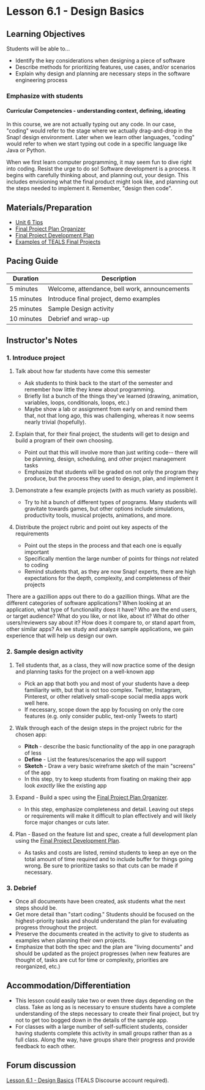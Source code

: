 # Lesson 6.1 - Design Basics

## Learning Objectives

Students will be able to...

- Identify the key considerations when designing a piece of software
- Describe methods for prioritizing features, use cases, and/or scenarios
- Explain why design and planning are necessary steps in the software engineering process

### Emphasize with students

#### Curricular Competencies - understanding context, defining, ideating

In this course, we are not actually typing out any code.  In our case, "coding" would refer to the stage where we actually drag-and-drop in the Snap! design environment.   Later when we learn other languages, "coding" would refer to when we start typing out code in a specific language like Java or Python.

When we first learn computer programming, it may seem fun to dive right into coding.  Resist the urge to do so!
Software development is a process.  It begins with carefully thinking about, and planning out, your design.  This includes envisioning what the final product might look like, and planning out the steps needed to implement it.    Remember,  "design then code".  

## Materials/Preparation

- [Unit 6 Tips](unit_6_tips.md)
- [Final Project Plan Organizer][]
- [Final Project Development Plan][]
- [Examples of TEALS Final Projects](https://youtu.be/aV6LFVXxd34)

## Pacing Guide

| Duration  | Description                                   |
| --------- | --------------------------------------------- |
| 5 minutes | Welcome, attendance, bell work, announcements |
| 15 minutes | Introduce final project, demo examples |
| 25 minutes | Sample Design activity |
| 10 minutes | Debrief and wrap-up|

## Instructor's Notes

### 1. Introduce project

1. Talk about how far students have come this semester

    - Ask students to think back to the start of the semester and remember how little they knew about programming.
    - Briefly list a bunch of the things they've learned (drawing, animation, variables, loops, conditionals, loops, etc.)
    - Maybe show a lab or assignment from early on and remind them that, not that long ago, this was challenging, whereas it now seems nearly trivial (hopefully).

2. Explain that, for their final project, the students will get to design and build a program of their own choosing.

    - Point out that this will involve more than just writing code-- there will be planning, design, scheduling, and other project management tasks
    - Emphasize that students will be graded on not only the program they produce, but the process they used to design, plan, and implement it

3. Demonstrate a few example projects (with as much variety as possible).
  
    - Try to hit a bunch of different types of programs.  Many students will gravitate towards games, but other options include simulations, productivity tools, musical projects, animations, and more.

4. Distribute the project rubric and point out key aspects of the requirements

    - Point out the steps in the process and that each one is equally important
    - Specifically mention the large number of points for things _not_ related to coding
    - Remind students that, as they are now Snap! experts, there are high expectations for the depth, complexity, and completeness of their projects

There are a gazillion apps out there to do a gazillion things.  What are the different categories of software applications?  When looking at an application, what type of functionality does it have?  Who are the end users, or target audience?  What do you like, or not like, about it?  What do other users/reviewers say about it?  How does it compare to, or stand apart from, other similar apps? As we study and analyze sample applications, we gain experience that will help us design our own.

### 2. Sample design activity

1. Tell students that, as a class, they will now practice some of the design and planning tasks for the project on a well-known app

    - Pick an app that both you and most of your students have a deep familiarity with, but that is not too complex.  Twitter, Instagram, Pinterest, or other relatively small-scope social media apps work well here.
    - If necessary, scope down the app by focusing on only the core features (e.g. only consider public, text-only Tweets to start)
2. Walk through each of the design steps in the project rubric for the chosen app:
    - **Pitch** - describe the basic functionality of the app in one paragraph of less
    - **Define** - List the features/scenarios the app will support
    - **Sketch** - Draw a very basic wireframe sketch of the main "screens" of the app
    - In this step, try to keep students from fixating on making their app look _exactly_ like the existing app

3. Expand - Build a spec using the [Final Project Plan Organizer][].

    - In this step, emphasize completeness and detail.  Leaving out steps or requirements will make it difficult to plan effectively and will likely force major changes or cuts later.

4. Plan - Based on the feature list and spec, create a full development plan using the [Final Project Development Plan][].

    - As tasks and costs are listed, remind students to keep an eye on the total amount of time required and to include buffer for things going wrong.  Be sure to prioritize tasks so that cuts can be made if necessary.

### 3. Debrief

- Once all documents have been created, ask students what the next steps should be.
- Get more detail than "start coding."  Students should be focused on the highest-priority tasks and should understand the plan for evaluating progress throughout the project.
- Preserve the documents created in the activity to give to students as examples when planning their own projects.
- Emphasize that both the spec and the plan are "living documents" and should be updated as the project progresses (when new features are thought of, tasks are cut for time or complexity, priorities are reorganized, etc.)

## Accommodation/Differentiation

- This lesson could easily take two or even three days depending on the class.  Take as long as is necessary to ensure students have a complete understanding of the steps necessary to create their final project, but try not to get too bogged down in the details of the sample app.
- For classes with a large number of self-sufficient students, consider having students complete this activity in small groups rather than as a full class.  Along the way, have groups share their progress and provide feedback to each other.

## Forum discussion

[Lesson 6.1 - Design Basics](http://forums.tealsk12.org/c/intro-unit-6/lesson-6-1-design-basics) (TEALS Discourse account required).

[Final Project Plan Organizer]: https://github.com/TEALSK12/introduction-to-computer-science/blob/master/Final%20Project%20Plan%20Organizer.docx?raw=true
[Final Project Development Plan]: https://github.com/TEALSK12/introduction-to-computer-science/blob/master/Final%20Project%20Development%20Plan.docx?raw=true
